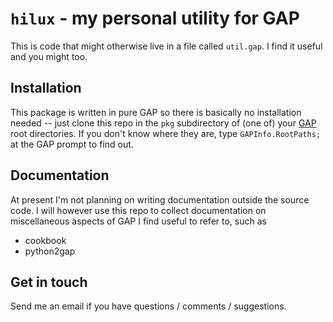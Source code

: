 # `hilux` - my personal utility for GAP

This is code that might otherwise live in a file called `util.gap`.
I find it useful and you might too.

## Installation

This package is written in pure GAP so there is basically no installation needed -- just clone this repo in the `pkg` subdirectory of (one of) your [GAP](http://www.gap-system.org) root directories.
If you don't know where they are, type `GAPInfo.RootPaths;` at the GAP prompt to find out.

## Documentation

At present I'm not planning on writing documentation outside the source code.
I will however use this repo to collect documentation on miscellaneous aspects of GAP I find useful to refer to, such as
* cookbook
* python2gap

## Get in touch

Send me an email if you have questions / comments / suggestions.
